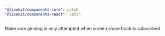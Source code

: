 ```yaml
---
"@livekit/components-core": patch
"@livekit/components-react": patch
---
```


Make sure pinning is only attempted when screen share track is subscribed
